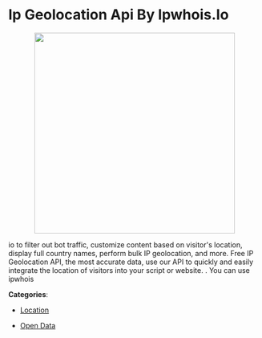 # Ip Geolocation Api By Ipwhois.Io
<p align="center">
    <img width="400" src="https://raw.githubusercontent.com/apis-list/apis-list/apis/ip-geolocation-api-by-ipwhois-io/logo_256x256.png" />
</p>

io to filter out bot traffic, customize content based on visitor's location, display full country names, perform bulk IP geolocation, and more.  Free IP Geolocation API, the most accurate data, use our API to quickly and easily integrate the location of visitors into your script or website. . You can use ipwhois



**Categories**:

- [Location](https://github.com/apis-list/apis-list#location)

- [Open Data](https://github.com/apis-list/apis-list#open-data)



